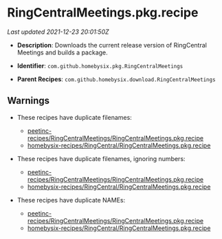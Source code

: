 # RingCentralMeetings.pkg.recipe

_Last updated 2021-12-23 20:01:50Z_

- **Description**: Downloads the current release version of RingCentral Meetings and builds a package.

- **Identifier**: `com.github.homebysix.pkg.RingCentralMeetings`

- **Parent Recipes**: `com.github.homebysix.download.RingCentralMeetings`


## Warnings

- These recipes have duplicate filenames:
    - [peetinc-recipes/RingCentralMeetings/RingCentralMeetings.pkg.recipe](/autopkg-dupe-tracker/peetinc-recipes/RingCentralMeetings/RingCentralMeetings.pkg.recipe)
    - [homebysix-recipes/RingCentral/RingCentralMeetings.pkg.recipe](/autopkg-dupe-tracker/homebysix-recipes/RingCentral/RingCentralMeetings.pkg.recipe)

- These recipes have duplicate filenames, ignoring numbers:
    - [peetinc-recipes/RingCentralMeetings/RingCentralMeetings.pkg.recipe](/autopkg-dupe-tracker/peetinc-recipes/RingCentralMeetings/RingCentralMeetings.pkg.recipe)
    - [homebysix-recipes/RingCentral/RingCentralMeetings.pkg.recipe](/autopkg-dupe-tracker/homebysix-recipes/RingCentral/RingCentralMeetings.pkg.recipe)

- These recipes have duplicate NAMEs:
    - [peetinc-recipes/RingCentralMeetings/RingCentralMeetings.pkg.recipe](/autopkg-dupe-tracker/peetinc-recipes/RingCentralMeetings/RingCentralMeetings.pkg.recipe)
    - [homebysix-recipes/RingCentral/RingCentralMeetings.pkg.recipe](/autopkg-dupe-tracker/homebysix-recipes/RingCentral/RingCentralMeetings.pkg.recipe)